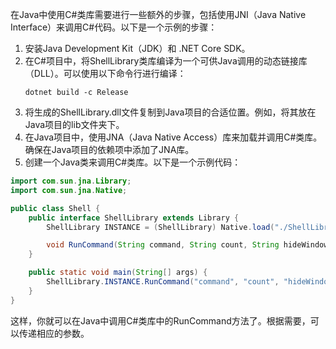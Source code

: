 在Java中使用C#类库需要进行一些额外的步骤，包括使用JNI（Java Native Interface）来调用C#代码。以下是一个示例的步骤：

1. 安装Java Development Kit（JDK）和 .NET Core SDK。
2. 在C#项目中，将ShellLibrary类库编译为一个可供Java调用的动态链接库（DLL）。可以使用以下命令行进行编译：
   ```
   dotnet build -c Release
   ```
3. 将生成的ShellLibrary.dll文件复制到Java项目的合适位置。例如，将其放在Java项目的lib文件夹下。
4. 在Java项目中，使用JNA（Java Native Access）库来加载并调用C#类库。确保在Java项目的依赖项中添加了JNA库。
5. 创建一个Java类来调用C#类库。以下是一个示例代码：

```java
import com.sun.jna.Library;
import com.sun.jna.Native;

public class Shell {
    public interface ShellLibrary extends Library {
        ShellLibrary INSTANCE = (ShellLibrary) Native.load("./ShellLibrary.dll", ShellLibrary.class);

        void RunCommand(String command, String count, String hideWindow, boolean async, boolean useDataflow, boolean showProgress);
    }

    public static void main(String[] args) {
        ShellLibrary.INSTANCE.RunCommand("command", "count", "hideWindow", true, false, false);
    }
}
```

这样，你就可以在Java中调用C#类库中的RunCommand方法了。根据需要，可以传递相应的参数。
